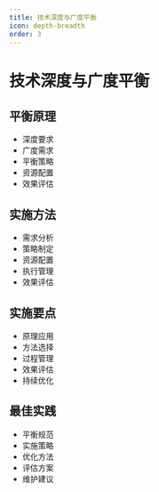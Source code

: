 ```yaml
---
title: 技术深度与广度平衡
icon: depth-breadth
order: 3
---
```


# 技术深度与广度平衡

## 平衡原理
- 深度要求
- 广度需求
- 平衡策略
- 资源配置
- 效果评估

## 实施方法
- 需求分析
- 策略制定
- 资源配置
- 执行管理
- 效果评估

## 实施要点
- 原理应用
- 方法选择
- 过程管理
- 效果评估
- 持续优化

## 最佳实践
- 平衡规范
- 实施策略
- 优化方法
- 评估方案
- 维护建议
